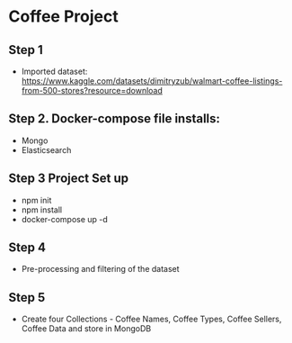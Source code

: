 # Coffee Project

## Step 1

- Imported dataset: https://www.kaggle.com/datasets/dimitryzub/walmart-coffee-listings-from-500-stores?resource=download

## Step 2. Docker-compose file installs:

- Mongo
- Elasticsearch

## Step 3 Project Set up

- npm init
- npm install
- docker-compose up -d

## Step 4

- Pre-processing and filtering of the dataset

## Step 5

- Create four Collections - Coffee Names, Coffee Types, Coffee Sellers, Coffee Data and store in MongoDB
